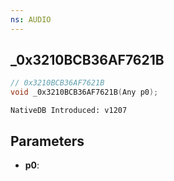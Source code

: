 ```yaml
---
ns: AUDIO
---
```

## _0x3210BCB36AF7621B

```c
// 0x3210BCB36AF7621B
void _0x3210BCB36AF7621B(Any p0);
```

```
NativeDB Introduced: v1207
```

## Parameters
* **p0**:
